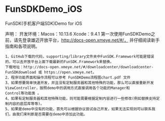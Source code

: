 # FunSDKDemo_iOS
FunSDK(手机客户端SDK)Demo for iOS

 声明： 开发环境：Macos：10.13.6     Xcode：9.4.1 
 第一次使用FunSDKDemo之前，请先登录雄迈开放平台，http://docs-open.xmeye.net/#/， 并仔细阅读新手指南和各项说明。 
	
	1、GitHub下载的代码，supporting/library文件夹中FunSDK.Framework可能是错误的，可以去开放平台上面下载最新的FunSDK.Framework来替换。  
    下载地址：http://docs-open.xmeye.net/#/downloadcenter/downloadcenter-FunSDKdowmload 或 https://open.xmeye.net。
	2、程序功能界面和操作流程可以参考 FunSDKDemo流程图chart.pdf 文件
	3、如果想要简单快速开发，并且没有定制服务器和其他特殊的功能，那么可以直接重新开发ViewController，按照demo中的调用方式直接调用各个功能的Manager和       Control等功能类 。
	4、如果有定制服务器和其他特殊功能，则可能需要根据定制内容进行一些修改(例如替换支持定制内容的底层库等等)。
	5、如果是demo中没有的功能，首先可以根据协议尝试自己开发，如果无法实现则可以联系我们，由我们来判断是否需要在demo中添加此功能。
 
